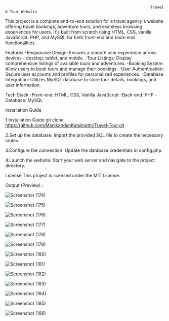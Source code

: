                                                                     Travel & Tour Website

This project is a complete end-to-end solution for a travel agency's website offering travel bookings, adventure tours, and seamless browsing experiences for users. It's built from scratch using HTML, CSS, vanilla JavaScript, PHP, and MySQL for both front-end and back-end functionalities.

Features
-Responsive Design: Ensures a smooth user experience across devices - desktop, tablet, and mobile.
-Tour Listings: Display comprehensive listings of available tours and adventures.
-Booking System: Allow users to book tours and manage their bookings.
-User Authentication: Secure user accounts and profiles for personalized experiences.
-Database Integration: Utilizes MySQL database to store tour details, bookings, and user information.

Tech Stack
-Front-end: HTML, CSS, Vanilla JavaScript
-Back-end: PHP
-Database: MySQL

Installation Guide

1.Installation Guide
git clone https://github.com/ManikandanKalaimathi/Travel-Tour.git

2.Set up the database:
Import the provided SQL file to create the necessary tables.

3.Configure the connection:
Update the database credentials in config.php.

4.Launch the website:
Start your web server and navigate to the project directory.

License
This project is licensed under the MIT License.

Output (Preview) :

![Screenshot (174)](https://github.com/ManikandanKalaimathi/Travel-Tour/assets/120374567/1f87c3f7-f170-47de-af09-41c64e4f2644)


![Screenshot (175)](https://github.com/ManikandanKalaimathi/Travel-Tour/assets/120374567/daec7cc2-613b-4a09-864e-9bb5a6f04503)


![Screenshot (176)](https://github.com/ManikandanKalaimathi/Travel-Tour/assets/120374567/2b4cc8e0-9ede-415f-900a-e333b3cfc546)


![Screenshot (177)](https://github.com/ManikandanKalaimathi/Travel-Tour/assets/120374567/20892f1f-0428-437b-b0d7-2e96a31c8fb8)


![Screenshot (178)](https://github.com/ManikandanKalaimathi/Travel-Tour/assets/120374567/efaaa708-9570-421d-bab1-bc3d1308eca4)

![Screenshot (179)](https://github.com/ManikandanKalaimathi/Travel-Tour/assets/120374567/5383cf82-6b3d-46b1-97f9-98f1a374db53)


![Screenshot (180)](https://github.com/ManikandanKalaimathi/Travel-Tour/assets/120374567/57b4fc5c-f636-46b8-b123-a0299ee2a995)

![Screenshot (181)](https://github.com/ManikandanKalaimathi/Travel-Tour/assets/120374567/9046a75a-3e96-4ce4-af93-582cfefe020a)


![Screenshot (182)](https://github.com/ManikandanKalaimathi/Travel-Tour/assets/120374567/24c0ee98-d9f9-4084-b5b3-94ab45c38e72)


![Screenshot (183)](https://github.com/ManikandanKalaimathi/Travel-Tour/assets/120374567/7a84430b-480d-46f8-9368-77a32acaaeac)


![Screenshot (184)](https://github.com/ManikandanKalaimathi/Travel-Tour/assets/120374567/103aabc8-489f-4ad9-8818-189eee401411)

![Screenshot (185)](https://github.com/ManikandanKalaimathi/Travel-Tour/assets/120374567/d8eb5e17-25dd-470b-bbd6-ec7c9613eda3)


![Screenshot (186)](https://github.com/ManikandanKalaimathi/Travel-Tour/assets/120374567/ae12c3f4-e2ab-4874-b42f-9e84c79e9b54)
